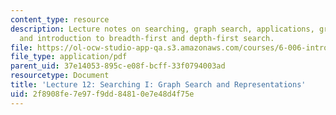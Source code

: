 ```yaml
---
content_type: resource
description: Lecture notes on searching, graph search, applications, graph representations,
  and introduction to breadth-first and depth-first search.
file: https://ol-ocw-studio-app-qa.s3.amazonaws.com/courses/6-006-introduction-to-algorithms-spring-2008/2f8908fe7e97f9dd84810e7e48d4f75e_lec12.pdf
file_type: application/pdf
parent_uid: 37e14053-895c-e08f-bcff-33f0794003ad
resourcetype: Document
title: 'Lecture 12: Searching I: Graph Search and Representations'
uid: 2f8908fe-7e97-f9dd-8481-0e7e48d4f75e
---
```

